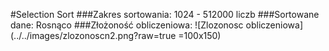 #Selection Sort
###Zakres sortowania:
1024 - 512000 liczb
###Sortowane dane:
Rosnąco
###Złożoność obliczeniowa:
![Zlozonosc obliczeniowa]
(../../images/zlozonoscn2.png?raw=true =100x150)
